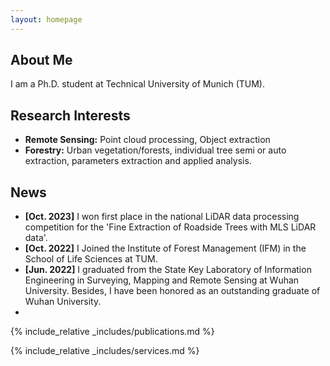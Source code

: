 ```yaml
---
layout: homepage
---
```


## About Me

I am a Ph.D. student at Technical University of Munich (TUM).

## Research Interests

- **Remote Sensing:** Point cloud processing, Object extraction
- **Forestry:** Urban vegetation/forests, individual tree semi or auto extraction, parameters extraction and applied analysis.

## News

- **[Oct. 2023]** I won first place in the national LiDAR data processing competition for the 'Fine Extraction of Roadside Trees with MLS LiDAR data'.
- **[Oct. 2022]** I Joined the Institute of Forest Management (IFM) in the School of Life Sciences at TUM.
- **[Jun. 2022]** I graduated from the State Key Laboratory of Information Engineering in Surveying, Mapping and Remote Sensing at Wuhan University. Besides, I have been honored as an outstanding graduate of Wuhan University.
- 

{% include_relative _includes/publications.md %}

{% include_relative _includes/services.md %}
